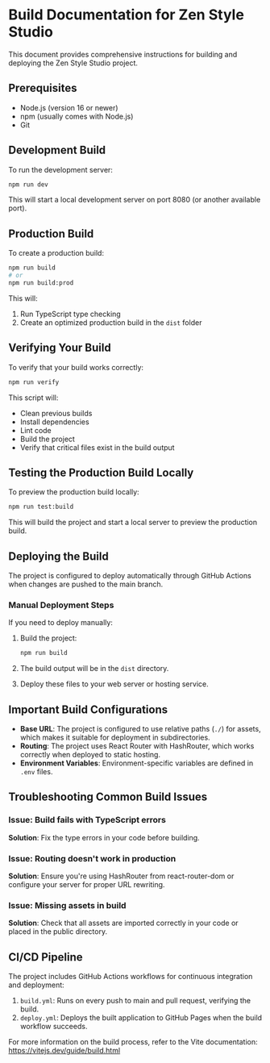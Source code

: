 # Build Documentation for Zen Style Studio

This document provides comprehensive instructions for building and deploying the Zen Style Studio project.

## Prerequisites

- Node.js (version 16 or newer)
- npm (usually comes with Node.js)
- Git

## Development Build

To run the development server:

```bash
npm run dev
```

This will start a local development server on port 8080 (or another available port).

## Production Build

To create a production build:

```bash
npm run build
# or
npm run build:prod
```

This will:
1. Run TypeScript type checking
2. Create an optimized production build in the `dist` folder

## Verifying Your Build

To verify that your build works correctly:

```bash
npm run verify
```

This script will:
- Clean previous builds
- Install dependencies
- Lint code
- Build the project
- Verify that critical files exist in the build output

## Testing the Production Build Locally

To preview the production build locally:

```bash
npm run test:build
```

This will build the project and start a local server to preview the production build.

## Deploying the Build

The project is configured to deploy automatically through GitHub Actions when changes are pushed to the main branch.

### Manual Deployment Steps

If you need to deploy manually:

1. Build the project:
   ```bash
   npm run build
   ```

2. The build output will be in the `dist` directory.

3. Deploy these files to your web server or hosting service.

## Important Build Configurations

- **Base URL**: The project is configured to use relative paths (`./`) for assets, which makes it suitable for deployment in subdirectories.
- **Routing**: The project uses React Router with HashRouter, which works correctly when deployed to static hosting.
- **Environment Variables**: Environment-specific variables are defined in `.env` files.

## Troubleshooting Common Build Issues

### Issue: Build fails with TypeScript errors

**Solution**: Fix the type errors in your code before building.

### Issue: Routing doesn't work in production

**Solution**: Ensure you're using HashRouter from react-router-dom or configure your server for proper URL rewriting.

### Issue: Missing assets in build

**Solution**: Check that all assets are imported correctly in your code or placed in the public directory.

## CI/CD Pipeline

The project includes GitHub Actions workflows for continuous integration and deployment:

1. `build.yml`: Runs on every push to main and pull request, verifying the build.
2. `deploy.yml`: Deploys the built application to GitHub Pages when the build workflow succeeds.

For more information on the build process, refer to the Vite documentation: https://vitejs.dev/guide/build.html